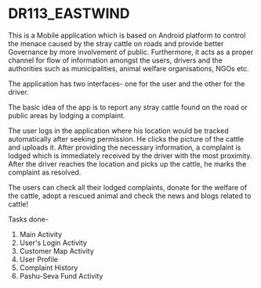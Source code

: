 # DR113_EASTWIND
This is a Mobile application which is based on Android platform to control the menace caused by the stray cattle on roads and provide better Governance by more involvement of public.
Furthermore, it acts as a proper channel for flow of information amongst the users, drivers and the authorities such as municipalities, animal welfare organisations, NGOs etc. 

The application has two interfaces- one for the user and the other for the driver.

The basic idea of the app is to report any stray cattle found on the road or public areas by lodging a complaint.

The user logs in the application where his location would be tracked automatically after seeking permission. 
He clicks the picture of the cattle and uploads it. After providing the necessary information, a complaint is lodged which is immediately received by the driver with the most proximity.
After the driver reaches the location and picks up the cattle, he marks the complaint as resolved. 

The users can check all their lodged complaints, donate for the welfare of the cattle, adopt a rescued animal and check the news and blogs related to cattle!

Tasks done-
1. Main Activity
2. User's Login Activity
3. Customer Map Activity
4. User Profile
3. Complaint History 
4. Pashu-Seva Fund Activity
